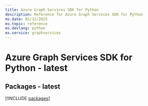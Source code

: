 ```yaml
---
title: Azure Graph Services SDK for Python
description: Reference for Azure Graph Services SDK for Python
ms.date: 02/12/2025
ms.topic: reference
ms.devlang: python
ms.service: graphservices
---
```

# Azure Graph Services SDK for Python - latest
## Packages - latest
[!INCLUDE [packages](graph-services-index.md)]